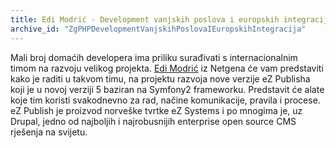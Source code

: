 ```yaml
---
title: Edi Modrić - Development vanjskih poslova i europskih integracija
archive_id: "ZgPHPDevelopmentVanjskihPoslovaIEuropskihIntegracija"
---
```


Mali broj domaćih developera ima priliku surađivati s internacionalnim timom na
razvoju velikog projekta. [Edi Modrić](https://twitter.com/emodric) iz Netgena
će vam predstaviti kako je raditi u takvom timu, na projektu razvoja nove
verzije eZ Publisha koji je u novoj verziji 5 baziran na Symfony2 frameworku.
Predstavit će alate koje tim koristi svakodnevno za rad, načine komunikacije,
pravila i procese. eZ Publish je proizvod norveške tvrtke eZ Systems i po
mnogima je, uz Drupal, jedno od najboljih i najrobusnijih enterprise open source
CMS rješenja na svijetu.
